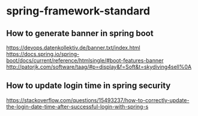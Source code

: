 # spring-framework-standard
##  How to generate banner in spring boot
https://devops.datenkollektiv.de/banner.txt/index.html
https://docs.spring.io/spring-boot/docs/current/reference/htmlsingle/#boot-features-banner
http://patorjk.com/software/taag/#p=display&f=Soft&t=skydiving4sell%0A

## How to update login time in spring security 
https://stackoverflow.com/questions/15493237/how-to-correctly-update-the-login-date-time-after-successful-login-with-spring-s
